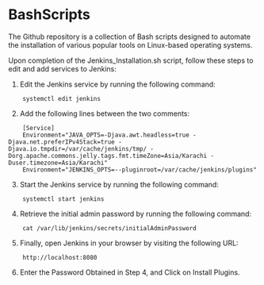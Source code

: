 # BashScripts
The Github repository is a collection of Bash scripts designed to automate the installation of various popular tools on Linux-based operating systems.

Upon completion of the Jenkins_Installation.sh script, follow these steps to edit and add services to Jenkins:

1.  Edit the Jenkins service by running the following command:
```
    systemctl edit jenkins
```
2.  Add the following lines between the two comments:
```
    [Service]
    Environment="JAVA_OPTS=-Djava.awt.headless=true -Djava.net.preferIPv4Stack=true -Djava.io.tmpdir=/var/cache/jenkins/tmp/ -Dorg.apache.commons.jelly.tags.fmt.timeZone=Asia/Karachi -Duser.timezone=Asia/Karachi"
    Environment="JENKINS_OPTS=--pluginroot=/var/cache/jenkins/plugins"
```
3.  Start the Jenkins service by running the following command:

```
    systemctl start jenkins
```
4.  Retrieve the initial admin password by running the following command:
```
    cat /var/lib/jenkins/secrets/initialAdminPassword
```
5.  Finally, open Jenkins in your browser by visiting the following URL:
```
    http://localhost:8080
```
6. Enter the Password Obtained in Step 4, and Click on Install Plugins.
